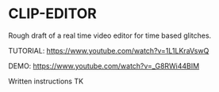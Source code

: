 # CLIP-EDITOR
Rough draft of a real time video editor for time based glitches.


TUTORIAL: https://www.youtube.com/watch?v=1L1LKraVswQ


DEMO: https://www.youtube.com/watch?v=_G8RWi44BIM

Written instructions TK
